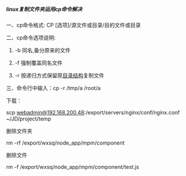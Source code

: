 ##### linux复制文件夹运用cp命令解决

一、cp命令格式: CP \[选项\]/源文件或目录/目的文件或目录

二、cp命令选项说明:

1. -b 同名,备分原来的文件

2. -f 强制覆盖同名文件

3. -r  按递归方式保留原[目录结构](https://www.baidu.com/s?wd=目录结构&tn=SE_PcZhidaonwhc_ngpagmjz&rsv_dl=gh_pc_zhidao)复制文件

三、命令行中输入：cp     -r         /tmp/a              /root/a

下载：

scp webadmin@192.168.200.48:/export/servers/nginx/conf/nginx.conf ~/JD/project/temp

删除文件夹

rm -rf /export/wxsq/node\_app/mpm/component

删除文件

rm -f /export/wxsq/node\_app/mpm/component/test.js

